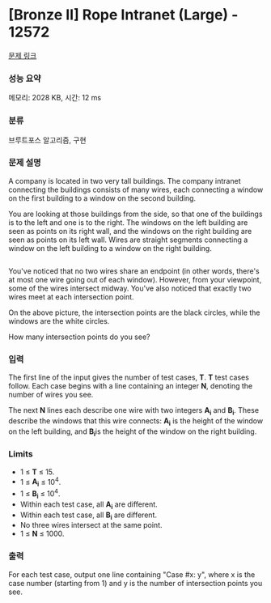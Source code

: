 # [Bronze II] Rope Intranet (Large) - 12572 

[문제 링크](https://www.acmicpc.net/problem/12572) 

### 성능 요약

메모리: 2028 KB, 시간: 12 ms

### 분류

브루트포스 알고리즘, 구현

### 문제 설명

<p>A company is located in two very tall buildings. The company intranet connecting the buildings consists of many wires, each connecting a window on the first building to a window on the second building.</p>

<p>You are looking at those buildings from the side, so that one of the buildings is to the left and one is to the right. The windows on the left building are seen as points on its right wall, and the windows on the right building are seen as points on its left wall. Wires are straight segments connecting a window on the left building to a window on the right building.</p>

<p><img src="" style="border:0px; vertical-align:middle"></p>

<p>You've noticed that no two wires share an endpoint (in other words, there's at most one wire going out of each window). However, from your viewpoint, some of the wires intersect midway. You've also noticed that exactly two wires meet at each intersection point.</p>

<p>On the above picture, the intersection points are the black circles, while the windows are the white circles.</p>

<p>How many intersection points do you see?</p>

### 입력 

 <p>The first line of the input gives the number of test cases, <strong>T</strong>. <strong>T</strong> test cases follow. Each case begins with a line containing an integer <strong>N</strong>, denoting the number of wires you see.</p>

<p>The next <strong>N</strong> lines each describe one wire with two integers <strong>A<sub>i</sub></strong> and <strong>B<sub>i</sub></strong>. These describe the windows that this wire connects: <strong>A<sub>i</sub></strong> is the height of the window on the left building, and <strong>B<sub>i</sub></strong>is the height of the window on the right building.</p>

<h3>Limits</h3>

<ul>
	<li>1 ≤ <strong>T</strong> ≤ 15.</li>
	<li>1 ≤ <strong>A<sub>i</sub></strong> ≤ 10<sup>4</sup>.</li>
	<li>1 ≤ <strong>B<sub>i</sub></strong> ≤ 10<sup>4</sup>.</li>
	<li>Within each test case, all <strong>A<sub>i</sub></strong> are different.</li>
	<li>Within each test case, all <strong>B<sub>i</sub></strong> are different.</li>
	<li>No three wires intersect at the same point.</li>
	<li>1 ≤ <strong>N</strong> ≤ 1000.</li>
</ul>

### 출력 

 <p>For each test case, output one line containing "Case #x: y", where x is the case number (starting from 1) and y is the number of intersection points you see.</p>

